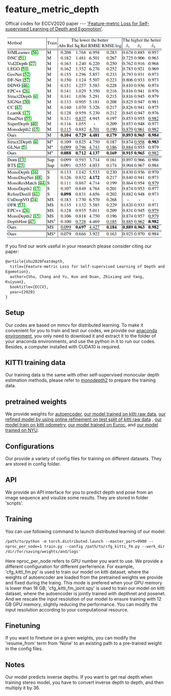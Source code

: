 # feature_metric_depth
Offical codes for ECCV2020 paper --- ['Feature-metric Loss for Self-supervised Learning of Depth and Egomotion'](https://arxiv.org/pdf/2007.10603.pdf).

<p align="center">
  <img src="assets/p.png" alt="performance" width="600" />
</p>

If you find our work useful in your research please consider citing our paper:

```
@article{shu2020featdepth,
  title={Feature-metric Loss for Self-supervised Learning of Depth and Egomotion},
  author={Shu, Chang and Yu, Kun and Duan, Zhixiang and Yang, Kuiyuan},
  booktitle={ECCV},
  year={2020}
}
```

## Setup
Our codes are based on mmcv for distributed learning.
To make it convenient for you to train and test our codes, we provide our [anaconda environment](https://drive.google.com/file/d/1NSoGxhP8UpyW-whzpqP3WIB6u2mgGP49/view?usp=sharing), 
you only need to download it and extract it to the folder of your anaconda environments, and use the python in it to run our codes.
Besides, a computer installed with CUDA10 is required.

## KITTI training data

Our training data is the same with other self-supervised monocular depth estimation methods, please refer to [monodepth2](https://github.com/nianticlabs/monodepth2) to prepare the training data.

## pretrained weights

We provide weights for [autoencoder](https://drive.google.com/file/d/1ncAWUMvLq2ETMpG-7eI9qfILce_cPPfy/view?usp=sharing), [our model trained on kitti raw data](https://drive.google.com/file/d/1HlAubfuja5nBKpfNU3fQs-3m3Zaiu9RI/view?usp=sharing), 
[our refined model by using online refinement on test split of kitti raw data](https://drive.google.com/file/d/1CfCtz55s4QHya3y3UslxsuD_0cxNlA-D/view?usp=sharing) , [our model train on kitti odometry](https://drive.google.com/file/d/1vQJbiyPXv_XNQYpyVocDB3-LKwx2LVka/view?usp=sharing), 
[our model trained on Euroc](https://drive.google.com/file/d/1IMIAKpHXmqyUxiUIiqqp5qI-nJXDUSmj/view?usp=sharing), and [our model trained on NYU](https://drive.google.com/file/d/1Mo050P-DgG-jrNXWww07GXXyst5h5Q74/view?usp=sharing).

## Configurations
Our provide a variety of config files for training on different datasets.
They are stored in config folder.

## API
We provide an API interface for you to predict depth and pose from an image sequence and visulize some results.
They are stored in folder 'scripts'.

## Training
You can use following command to launch distributed learning of our model:
```shell
/path/to/python -m torch.distributed.launch --master_port=9900 --nproc_per_node=1 train.py --config /path/to/cfg_kitti_fm.py --work_dir /dir/for/saving/weights/and/logs'
```
Here nproc_per_node refers to GPU number you want to use.
We provide a different configuration for different perferrence.
For example, 'cfg_kitti_fm.py' is used to train our model on kitti dataset, where the weights of autoencoder are loaded from the pretrained weights we provide and fixed during the traing. 
This mode is prefered when your GPU memory is lower than 16 GB;
'cfg_kitti_fm_joint.spy' is used to train our model on kitti dataset, where the autoencoder is jointly trained with depthnet and posenet.
And we rescale the input resolution of our model to ensure training with 12 GB GPU memory, slightly reducing the performance.
You can modify the input resolution according to your computational resource.

## Finetuning
If you want to finetune on a given weights, you can modify the 'resume_from' term from 'None' to an existing path to a pre-trained weight in the config files.

## Notes
Our model predicts inverse depths.
If you want to get real depth when training stereo model, you have to convert inverse depth to depth, and then multiply it by 36.
